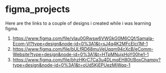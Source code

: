 # figma_projects
Here are the links to a couple of designs i created while i was learning figma.
1. https://www.figma.com/file/vIau0GRwsw6VWGkG0M6CQf/Samala-Ecom-VI?type=design&node-id=0%3A1&t=sJ4q4K2MFcEIci1M-1
2. https://www.figma.com/file/bULfRD68muVeUqqm94cXcB/eComm-Website?type=design&node-id=0%3A1&t=HTpMNujxHoY00he1-1
3. https://www.figma.com/file/bhzHKrC7Ca3u4DLmqEH80t/BoxChampy?type=design&node-id=0%3A1&t=oUd5KjEPUezMjWqq-1
